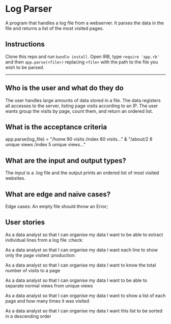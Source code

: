 # Log Parser

A program that handles a log file from a webserver.
It parses the data in the file and returns a list of the most visited pages.


## Instructions

Clone this repo and run ```bundle install```.
Open IRB, type ```require 'app.rb'``` and then ```app.parse(<file>)``` replacing ```<file>``` with the path to the file you wish to be parsed.


---

## Who is the user and what do they do

The user handles large amounts of data stored in a file.
The data registers all accesses to the server, listing page visits according to an IP.
The user wants group the visits by page, count them, and return an ordered list.

## What is the acceptance criteria

app.parse(log_file) =
  "/home 90 visits /index 80 visits..." &
  "/about/2 8 unique views /index 5 unique views..."

## What are the input and output types?

The input is a .log file and the output prints an ordered list of most visited websites.

## What are edge and naive cases?

Edge cases:
An empty file should throw an Error;

## User stories

As a data analyst
so that I can organise my data
I want to be able to extract individual lines from a log file
:check:

As a data analyst
so that I can organise my data
I want each line to show only the page visited
:production:

As a data analyst
so that I can organise my data
I want to know the total number of visits to a page

As a data analyst
so that I can organise my data
I want to be able to separate normal views from unique views

As a data analyst
so that I can organise my data
I want to show a list of each page and how many times it was visited

As a data analyst
so that I can organise my data
I want this list to be sorted in a descending order
